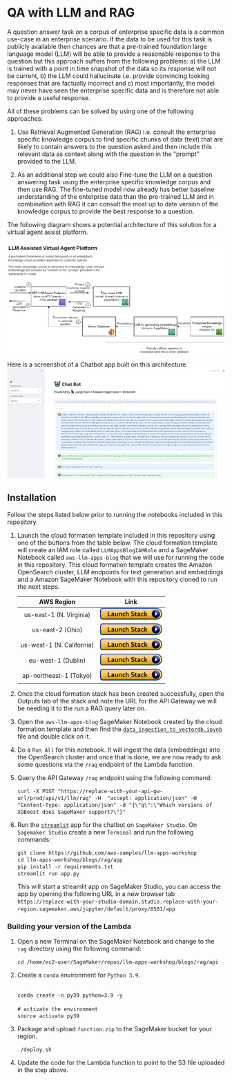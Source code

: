 # QA with LLM and RAG

A question answer task on a corpus of enterprise specific data is a common use-case in an enterprise scenario. If the data to be used for this task is publicly available then chances are that a pre-trained foundation large language model (LLM) will be able to provide a reasonable response to the question but this approach suffers from the following problems: a) the LLM is trained with a point in time snapshot of the data so its response will not be current, b) the LLM could hallucinate i.e. provide convincing looking responses that are factually incorrect and c) most importantly, the model may never have seen the enterprise specific data and is therefore not able to provide a useful response.

All of these problems can be solved by using one of the following approaches:

1. Use Retrieval Augmented Generation (RAG) i.e. consult the enterprise specific knowledge corpus to find specific chunks of data (text) that are likely to contain answers to the question asked and then include this relevant data as context along with the question in the "prompt" provided to the LLM.

1. As an additional step we could also Fine-tune the LLM on a question answering task using the enterprise specific knowledge corpus and then use RAG. The fine-tuned model now already has better baseline understanding of the enterprise data than the pre-trained LLM and in combination with RAG it can consult the most up to date version of the knowledge corpus to provide the best response to a question.

The following diagram shows a potential architecture of this solution for a virtual agent assist platform.

![](images/finetuning_llm_and_rag.png)

Here is a screenshot of a Chatbot app built on this architecture.
![](images/chatbot.png)

## Installation

Follow the steps listed below prior to running the notebooks included in this repository.

1. Launch the cloud formation template included in this repository using one of the buttons from the table below. The cloud formation template will create an IAM role called `LLMAppsBlogIAMRole` and a SageMaker Notebook called `aws-llm-apps-blog` that we will use for running the code in this repository. This cloud formation template creates the Amazon OpenSearch cluster, LLM endpoints for text generation and embeddings and a Amazon SageMaker Notebook with this repository cloned to run the next steps.


   |AWS Region                |     Link        |
   |:------------------------:|:-----------:|
   |us-east-1 (N. Virginia)    | [<img src="./img/cloudformation-launch-stack.png">](https://console.aws.amazon.com/cloudformation/home?region=us-east-1#/stacks/new?stackName=llm-apps-blog-rag&templateURL=https://aws-blogs-artifacts-public.s3.amazonaws.com/artifacts/ML-14328/template.yml) |
   |us-east-2 (Ohio)          | [<img src="./img/cloudformation-launch-stack.png">](https://console.aws.amazon.com/cloudformation/home?region=us-east-2#/stacks/new?stackName=llm-apps-blog-rag&templateURL=https://aws-blogs-artifacts-public.s3.amazonaws.com/artifacts/ML-14328/template.yml) |
   |us-west-1 (N. California) | [<img src="./img/cloudformation-launch-stack.png">](https://console.aws.amazon.com/cloudformation/home?region=us-west-1#/stacks/new?stackName=llm-apps-blog-rag&templateURL=https://aws-blogs-artifacts-public.s3.amazonaws.com/artifacts/ML-14328/template.yml) |
   |eu-west-1 (Dublin)        | [<img src="./img/cloudformation-launch-stack.png">](https://console.aws.amazon.com/cloudformation/home?region=eu-west-1#/stacks/new?stackName=llm-apps-blog-rag&templateURL=https://aws-blogs-artifacts-public.s3.amazonaws.com/artifacts/ML-14328/template.yml) |
   |ap-northeast-1 (Tokyo)    | [<img src="./img/cloudformation-launch-stack.png">](https://console.aws.amazon.com/cloudformation/home?region=ap-northeast-1#/stacks/new?stackName=llm-apps-blog-rag&templateURL=https://aws-blogs-artifacts-public.s3.amazonaws.com/artifacts/ML-14328/template.yml) |

1. Once the cloud formation stack has been created successfully, open the Outputs tab of the stack and note the URL for the API Gateway we will be needing it to the run a RAG query later on.

1. Open the `aws-llm-apps-blog` SageMaker Notebook created by the cloud formation template and then find the [`data_ingestion_to_vectordb.ipynb`](data_ingestion_to_vectordb.ipynb) file and double click on it.

1. Do a `Run All` for this notebook. It will ingest the data (embeddings) into the OpenSearch cluster and once that is done, we are now ready to ask some questions via the `/rag` endpoint of the Lambda function.

1. Query the API Gateway `/rag` endpoint using the following command:

    ```{{bash}}
    curl -X POST "https://replace-with-your-api-gw-url/prod/api/v1/llm/rag" -H  "accept: application/json" -H  "Content-Type: application/json" -d "{\"q\":\"Which versions of XGBoost does SageMaker support?\"}"
    ```
1. Run the [`streamlit`](https://streamlit.io/) app for the chatbot on `SageMaker Studio`. On `Sagemaker Studio` create a new `Terminal` and run the following commands:

    ```{{bash}}
    git clone https://github.com/aws-samples/llm-apps-workshop    
    cd llm-apps-workshop/blogs/rag/app
    pip install -r requirements.txt
    streamlit run app.py    
    ```
    This will start a streamlit app on SageMaker Studio, you can access the app by opening the following URL in a new browser tab `https://replace-with-your-studio-domain.studio.replace-with-your-region.sagemaker.aws/jupyter/default/proxy/8501/app`

### Building your version of the Lambda

1. Open a new Terminal on the SageMaker Notebook and change to the `rag` directory using the following command:

    ```
    cd /home/ec2-user/SageMaker/repos/llm-apps-workshop/blogs/rag/api
    ```

1. Create a `conda` environment for `Python 3.9`.

    ```{{bash}}

    conda create -n py39 python=3.9 -y

    # activate the environment
    source activate py39
    ```

1. Package and upload `function.zip` to the SageMaker bucket for your region.

    ```{{bash}}
    ./deploy.sh
    ```

1. Update the code for the Lambda function to point to the S3 file uploaded in the step above.
